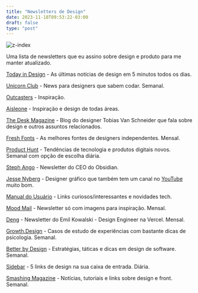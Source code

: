 ```yaml
---
title: "Newsletters de Design"
date: 2023-11-18T09:53:22-03:00
draft: false
type: "post"
---
```


![z-index](/uploads/news.png)

Uma lista de newsletters que eu assino sobre design e produto para me manter atualizado.


[Today in Design](https://todayin.design) - As últimas notícias de design em 5 minutos todos os dias.

[Unicorn Club](https://unicornclub.dev) - News para designers que sabem codar. Semanal.

[Outcasters](https://outcasters.xyz) - Inspiração.

[Aisleone](https://digest.aisleone.net) - Inspiração e design de todas áreas.

[The Desk Magazine](https://vanschneider.com/blog) - Blog do designer Tobias Van Schneider que fala sobre design e outros assuntos relacionados.

[Fresh Fonts](https://freshfonts.io) - As melhores fontes de designers independentes. Mensal.

[Product Hunt](https://producthunt.com/newsletters) - Tendências de tecnologia e produtos digitais novos. Semanal com opção de escolha diária.

[Steph Ango](https://stephango.com) - Newsletter do CEO do Obsidian.

[Jesse Nyberg](https://gluesletter.substack.com) - Designer gráfico que também tem um canal no [YouTube](https://www.youtube.com/@JesseNyberg) muito bom.

[Manual do Usuário](https://manualdousuario.net) - Links curiosos/interessantes e novidades tech.

[Mood Mail](http://moodmail.org) - Newsletter só com imagens para inspiração. Mensal.

[Deng](https://emilkowal.ski) - Newsletter do Emil Kowalski - Design Engineer na Vercel. Mensal.

[Growth.Design](https://growth.design) - Casos de estudo de experiências com bastante dicas de psicologia. Semanal.

[Better by Design](https://www.betterbydesign.cc) - Estratégias, táticas e dicas em design de software. Semanal.

[Sidebar](https://sidebar.io) - 5 links de design na sua caixa de entrada. Diária.

[Smashing Magazine](https://smashingmagazine.com) - Notícias, tutoriais e links sobre design e front. Semanal.